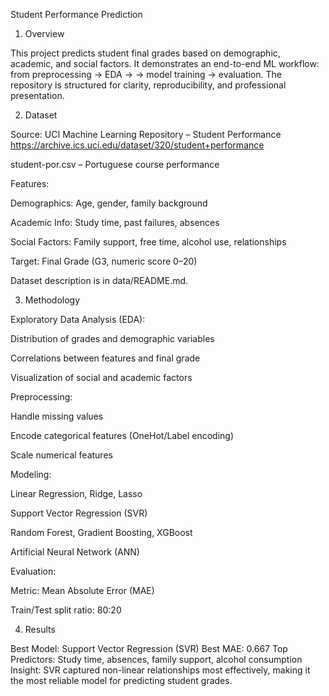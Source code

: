 Student Performance Prediction
1. Overview

This project predicts student final grades based on demographic, academic, and social factors.
It demonstrates an end-to-end ML workflow: from preprocessing → EDA → → model training → evaluation.
The repository is structured for clarity, reproducibility, and professional presentation.

2. Dataset

Source: UCI Machine Learning Repository – Student Performance https://archive.ics.uci.edu/dataset/320/student+performance

student-por.csv – Portuguese course performance

Features:

Demographics: Age, gender, family background

Academic Info: Study time, past failures, absences

Social Factors: Family support, free time, alcohol use, relationships

Target: Final Grade (G3, numeric score 0–20)

Dataset description is in data/README.md.

3. Methodology

Exploratory Data Analysis (EDA):

Distribution of grades and demographic variables

Correlations between features and final grade

Visualization of social and academic factors

Preprocessing:

Handle missing values

Encode categorical features (OneHot/Label encoding)

Scale numerical features

Modeling:

Linear Regression, Ridge, Lasso

Support Vector Regression (SVR)

Random Forest, Gradient Boosting, XGBoost

Artificial Neural Network (ANN)

Evaluation:

Metric: Mean Absolute Error (MAE)

Train/Test split ratio: 80:20

4. Results

Best Model: Support Vector Regression (SVR)
Best MAE: 0.667
Top Predictors: Study time, absences, family support, alcohol consumption
Insight: SVR captured non-linear relationships most effectively, making it the most reliable model for predicting student grades.
